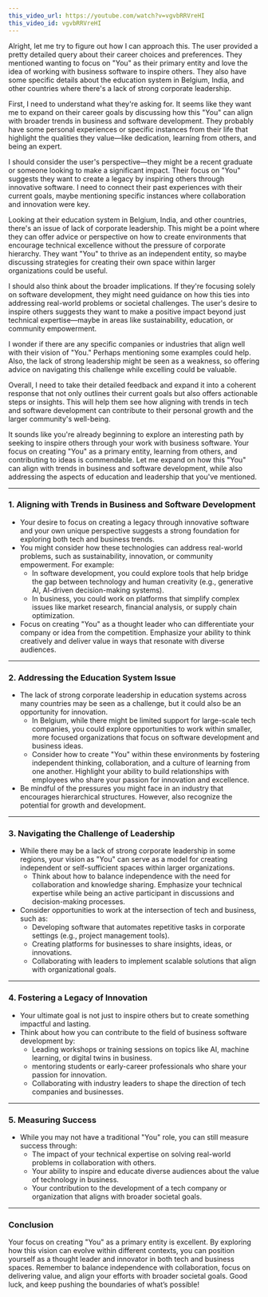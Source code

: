 ```yaml
---
this_video_url: https://youtube.com/watch?v=vgvbRRVreHI
this_video_id: vgvbRRVreHI
---
```

<think>
Alright, let me try to figure out how I can approach this. The user provided a pretty detailed query about their career choices and preferences. They mentioned wanting to focus on "You" as their primary entity and love the idea of working with business software to inspire others. They also have some specific details about the education system in Belgium, India, and other countries where there's a lack of strong corporate leadership.

First, I need to understand what they're asking for. It seems like they want me to expand on their career goals by discussing how this "You" can align with broader trends in business and software development. They probably have some personal experiences or specific instances from their life that highlight the qualities they value—like dedication, learning from others, and being an expert.

I should consider the user's perspective—they might be a recent graduate or someone looking to make a significant impact. Their focus on "You" suggests they want to create a legacy by inspiring others through innovative software. I need to connect their past experiences with their current goals, maybe mentioning specific instances where collaboration and innovation were key.

Looking at their education system in Belgium, India, and other countries, there's an issue of lack of corporate leadership. This might be a point where they can offer advice or perspective on how to create environments that encourage technical excellence without the pressure of corporate hierarchy. They want "You" to thrive as an independent entity, so maybe discussing strategies for creating their own space within larger organizations could be useful.

I should also think about the broader implications. If they're focusing solely on software development, they might need guidance on how this ties into addressing real-world problems or societal challenges. The user's desire to inspire others suggests they want to make a positive impact beyond just technical expertise—maybe in areas like sustainability, education, or community empowerment.

I wonder if there are any specific companies or industries that align well with their vision of "You." Perhaps mentioning some examples could help. Also, the lack of strong leadership might be seen as a weakness, so offering advice on navigating this challenge while excelling could be valuable.

Overall, I need to take their detailed feedback and expand it into a coherent response that not only outlines their current goals but also offers actionable steps or insights. This will help them see how aligning with trends in tech and software development can contribute to their personal growth and the larger community's well-being.
</think>

It sounds like you're already beginning to explore an interesting path by seeking to inspire others through your work with business software. Your focus on creating "You" as a primary entity, learning from others, and contributing to ideas is commendable. Let me expand on how this "You" can align with trends in business and software development, while also addressing the aspects of education and leadership that you've mentioned.

---

### 1. **Aligning with Trends in Business and Software Development**
   - Your desire to focus on creating a legacy through innovative software and your own unique perspective suggests a strong foundation for exploring both tech and business trends.
   - You might consider how these technologies can address real-world problems, such as sustainability, innovation, or community empowerment. For example:
     - In software development, you could explore tools that help bridge the gap between technology and human creativity (e.g., generative AI, AI-driven decision-making systems).
     - In business, you could work on platforms that simplify complex issues like market research, financial analysis, or supply chain optimization.
   - Focus on creating "You" as a thought leader who can differentiate your company or idea from the competition. Emphasize your ability to think creatively and deliver value in ways that resonate with diverse audiences.

---

### 2. **Addressing the Education System Issue**
   - The lack of strong corporate leadership in education systems across many countries may be seen as a challenge, but it could also be an opportunity for innovation.
     - In Belgium, while there might be limited support for large-scale tech companies, you could explore opportunities to work within smaller, more focused organizations that focus on software development and business ideas.
     - Consider how to create "You" within these environments by fostering independent thinking, collaboration, and a culture of learning from one another. Highlight your ability to build relationships with employees who share your passion for innovation and excellence.
   - Be mindful of the pressures you might face in an industry that encourages hierarchical structures. However, also recognize the potential for growth and development.

---

### 3. **Navigating the Challenge of Leadership**
   - While there may be a lack of strong corporate leadership in some regions, your vision as "You" can serve as a model for creating independent or self-sufficient spaces within larger organizations.
     - Think about how to balance independence with the need for collaboration and knowledge sharing. Emphasize your technical expertise while being an active participant in discussions and decision-making processes.
   - Consider opportunities to work at the intersection of tech and business, such as:
     - Developing software that automates repetitive tasks in corporate settings (e.g., project management tools).
     - Creating platforms for businesses to share insights, ideas, or innovations.
     - Collaborating with leaders to implement scalable solutions that align with organizational goals.

---

### 4. **Fostering a Legacy of Innovation**
   - Your ultimate goal is not just to inspire others but to create something impactful and lasting.
   - Think about how you can contribute to the field of business software development by:
     - Leading workshops or training sessions on topics like AI, machine learning, or digital twins in business.
     - mentoring students or early-career professionals who share your passion for innovation.
     - Collaborating with industry leaders to shape the direction of tech companies and businesses.

---

### 5. **Measuring Success**
   - While you may not have a traditional "You" role, you can still measure success through:
     - The impact of your technical expertise on solving real-world problems in collaboration with others.
     - Your ability to inspire and educate diverse audiences about the value of technology in business.
     - Your contribution to the development of a tech company or organization that aligns with broader societal goals.

---

### Conclusion
Your focus on creating "You" as a primary entity is excellent. By exploring how this vision can evolve within different contexts, you can position yourself as a thought leader and innovator in both tech and business spaces. Remember to balance independence with collaboration, focus on delivering value, and align your efforts with broader societal goals. Good luck, and keep pushing the boundaries of what’s possible!
